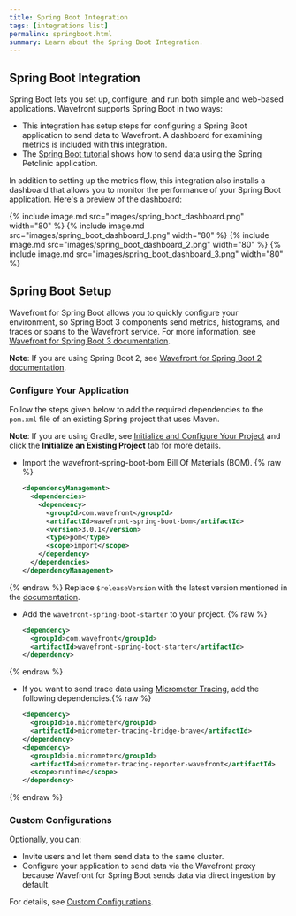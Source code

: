 ```yaml
---
title: Spring Boot Integration
tags: [integrations list]
permalink: springboot.html
summary: Learn about the Spring Boot Integration.
---
```

## Spring Boot Integration

Spring Boot lets you set up, configure, and run both simple and web-based applications. Wavefront supports Spring Boot in two ways:

- This integration has setup steps for configuring a Spring Boot application to send data to Wavefront. A dashboard for examining metrics is included with this integration.
- The [Spring Boot tutorial](https://docs.wavefront.com/wavefront_springboot3_tutorial.html) shows how to send data using the Spring Petclinic application.

In addition to setting up the metrics flow, this integration also installs a dashboard that allows you to monitor the performance of your Spring Boot application. Here's a preview of the dashboard:

{% include image.md src="images/spring_boot_dashboard.png" width="80" %}
{% include image.md src="images/spring_boot_dashboard_1.png" width="80" %}
{% include image.md src="images/spring_boot_dashboard_2.png" width="80" %}
{% include image.md src="images/spring_boot_dashboard_3.png" width="80" %}

## Spring Boot Setup

Wavefront for Spring Boot allows you to quickly configure your environment, so Spring Boot 3 components send metrics, histograms, and traces or spans to the Wavefront service.
For more information, see [Wavefront for Spring Boot 3 documentation](https://docs.wavefront.com/wavefront_springboot3.html).

**Note**: If you are using Spring Boot 2, see [Wavefront for Spring Boot 2 documentation](https://docs.wavefront.com/wavefront_springboot.html).

### Configure Your Application

Follow the steps given below to add the required dependencies to the `pom.xml` file of an existing Spring project that uses Maven. 

**Note**: If you are using Gradle, see [Initialize and Configure Your Project](https://docs.wavefront.com/wavefront_springboot3.html#step-1-initialize-and-configure-your-project) and click the **Initialize an Existing Project** tab for more details.

- Import the wavefront-spring-boot-bom Bill Of Materials (BOM). {% raw %}
    ```xml
    <dependencyManagement>
      <dependencies>
        <dependency>
          <groupId>com.wavefront</groupId>
          <artifactId>wavefront-spring-boot-bom</artifactId>
          <version>3.0.1</version>
          <type>pom</type>
          <scope>import</scope>
        </dependency>
      </dependencies>
    </dependencyManagement>
    ```
{% endraw %}
  Replace `$releaseVersion` with the latest version mentioned in the [documentation](https://docs.wavefront.com/wavefront_springboot3.html#versionCompatibility).

- Add the `wavefront-spring-boot-starter` to your project.
{% raw %}
    ```xml
    <dependency>
      <groupId>com.wavefront</groupId>
      <artifactId>wavefront-spring-boot-starter</artifactId>
    </dependency>
    ```
{% endraw %}

- If you want to send trace data using [Micrometer Tracing](https://micrometer.io/docs/tracing), add the following dependencies.{% raw %}
    ```xml
    <dependency>
      <groupId>io.micrometer</groupId>
      <artifactId>micrometer-tracing-bridge-brave</artifactId>
    </dependency>
    <dependency>
      <groupId>io.micrometer</groupId>
      <artifactId>micrometer-tracing-reporter-wavefront</artifactId>
      <scope>runtime</scope>
    </dependency>
    ```
{% endraw %}

### Custom Configurations

Optionally, you can: 

- Invite users and let them send data to the same cluster.
- Configure your application to send data via the Wavefront proxy because Wavefront for Spring Boot sends data via direct ingestion by default.

For details, see [Custom Configurations](https://docs.wavefront.com/wavefront_springboot3.html#custom-configurations).


